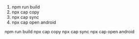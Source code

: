 1. npm run build
2. npx cap copy
3. npx cap sync
4. npx cap open android

npm run build
npx cap copy
npx cap sync
npx cap open android